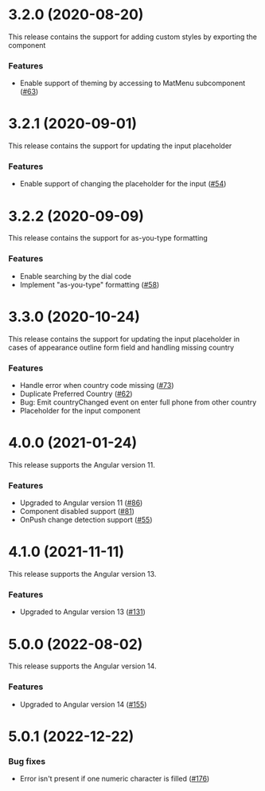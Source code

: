 <a name="3.2.0"></a>
# 3.2.0 (2020-08-20)

This release contains the support for adding custom styles by exporting the component

### Features

* Enable support of theming by accessing to MatMenu subcomponent ([#63](https://github.com/tanansatpal/ngx-mat-intl-tel-input/issues/63))

<a name="3.2.1"></a>
# 3.2.1 (2020-09-01)

This release contains the support for updating the input placeholder

### Features

* Enable support of changing the placeholder for the input ([#54](https://github.com/tanansatpal/ngx-mat-intl-tel-input/issues/54))

<a name="3.2.2"></a>
# 3.2.2 (2020-09-09)

This release contains the support for as-you-type formatting

### Features

* Enable searching by the dial code
* Implement "as-you-type" formatting ([#58](https://github.com/tanansatpal/ngx-mat-intl-tel-input/issues/58))

<a name="3.3.0"></a>
# 3.3.0 (2020-10-24)

This release contains the support for updating the input placeholder in cases of appearance outline form field and handling missing country

### Features

* Handle error when country code missing ([#73](https://github.com/tanansatpal/ngx-mat-intl-tel-input/issues/73))
* Duplicate Preferred Country ([#62](https://github.com/tanansatpal/ngx-mat-intl-tel-input/issues/62))
* Bug: Emit countryChanged event on enter full phone from other country
* Placeholder for the input component

<a name="4.0.0"></a>
# 4.0.0 (2021-01-24)

This release supports the Angular version 11.

### Features

* Upgraded to Angular version 11 ([#86](https://github.com/tanansatpal/ngx-mat-intl-tel-input/issues/86))
* Component disabled support ([#81](https://github.com/tanansatpal/ngx-mat-intl-tel-input/issues/81))
* OnPush change detection support ([#55](https://github.com/tanansatpal/ngx-mat-intl-tel-input/issues/55))

<a name="4.1.0"></a>
# 4.1.0 (2021-11-11)

This release supports the Angular version 13.

### Features

* Upgraded to Angular version 13 ([#131](https://github.com/tanansatpal/ngx-mat-intl-tel-input/issues/131))

<a name="5.0.0"></a>
# 5.0.0 (2022-08-02)

This release supports the Angular version 14.

### Features

* Upgraded to Angular version 14 ([#155](https://github.com/tanansatpal/ngx-mat-intl-tel-input/issues/155))

<a name="5.0.1"></a>
# 5.0.1 (2022-12-22)

### Bug fixes

* Error isn't present if one numeric character is filled ([#176](https://github.com/tanansatpal/ngx-mat-intl-tel-input/issues/176))
